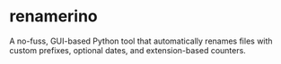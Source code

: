 # renamerino
A no-fuss, GUI-based Python tool that automatically renames files with custom prefixes, optional dates, and extension-based counters.
